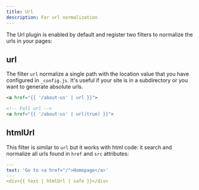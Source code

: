 ```yaml
---
title: Url
description: For url normalization
---
```


The Url plugin is enabled by default and register two filters to normalize the urls in your pages:

## url

The filter `url` normalize a single path with the location value that you have configured in `_config.js`. It's useful if your site is in a subdirectory or you want to generate absolute urls.

```html
<a href="{{ '/about-us' | url }}">

<!-- Full url -->
<a href="{{ '/about-us' | url(true) }}">
```

## htmlUrl

This filter is similar to `url` but it works with html code: it search and normalize all urls found in `href` and `src` attributes:

```yml
---
text: 'Go to <a href="/">Homepage</a>'
---
<div>{{ text | htmlUrl | safe }}</div>
```